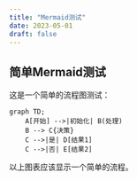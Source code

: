 ```yaml
---
title: "Mermaid测试"
date: 2023-05-01
draft: false
---
```


## 简单Mermaid测试

这是一个简单的流程图测试：

```mermaid
graph TD;
    A[开始] -->|初始化| B(处理)
    B --> C{决策}
    C -->|是| D[结果1]
    C -->|否| E[结果2]
```

以上图表应该显示一个简单的流程。 